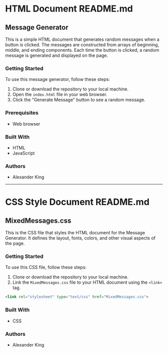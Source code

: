 # HTML Document README.md

## Message Generator

This is a simple HTML document that generates random messages when a button is clicked. The messages are constructed from arrays of beginning, middle, and ending components. Each time the button is clicked, a random message is generated and displayed on the page.

### Getting Started

To use this message generator, follow these steps:

1. Clone or download the repository to your local machine.
2. Open the `index.html` file in your web browser.
3. Click the "Generate Message" button to see a random message.

### Prerequisites

- Web browser

### Built With

- HTML
- JavaScript

### Authors

- Alexander King



---

# CSS Style Document README.md

## MixedMessages.css

This is the CSS file that styles the HTML document for the Message Generator. It defines the layout, fonts, colors, and other visual aspects of the page.

### Getting Started

To use this CSS file, follow these steps:

1. Clone or download the repository to your local machine.
2. Link the `MixedMessages.css` file to your HTML document using the `<link>` tag.

```html
<link rel="stylesheet" type="text/css" href="MixedMessages.css">
```

### Built With

- CSS

### Authors

- Alexander King

